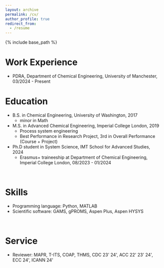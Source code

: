 ```yaml
---
layout: archive
permalink: /cv/
author_profile: true
redirect_from:
  - /resume
---
```


{% include base_path %}

Work Experience
======
* PDRA, Department of Chemical Engineering, University of Manchester, 03/2024 - Present


Education
======
* B.S. in Chemical Engineering, University of Washington, 2017
  * minor in Math
* M.S. in Advanced Chemical Engineering, Imperial College London, 2019
  * Process system engineering
  * Best Performance in Research Project, 3rd in Overall Performance (Course + Project)
* Ph.D student in System Science, IMT School for Advanced Studies, 2024
  * Erasmus+ traineeship at Department of Chemical Engineering, Imperial College London, 08/2023 - 01/2024


<br>

Skills
======
* Programming language: Python, MATLAB
* Scientific software: GAMS, gPROMS, Aspen Plus, Aspen HYSYS

<br>


Service
======
* Reviewer: MAPR, T-ITS, COAP, THMS, CDC 23' 24', ACC 22' 23' 24', ECC 24', ICANN 24'

